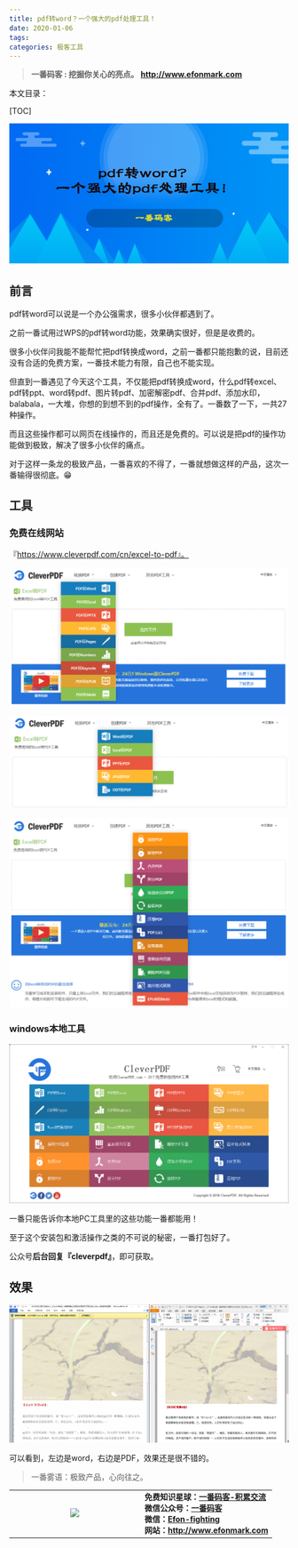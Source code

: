 ```yaml
---
title: pdf转word？一个强大的pdf处理工具！
date: 2020-01-06
tags: 
categories: 极客工具
---
```


> **一番码客 : 挖掘你关心的亮点。**
> **http://www.efonmark.com**

本文目录：

[TOC]

![image-20200106065021550](2020-01-06-pdf转word？一个强大的pdf处理工具！/image-20200106065021550.png)

<!-- more -->

## 前言

pdf转word可以说是一个办公强需求，很多小伙伴都遇到了。

之前一番试用过WPS的pdf转word功能，效果确实很好，但是是收费的。

很多小伙伴问我能不能帮忙把pdf转换成word，之前一番都只能抱歉的说，目前还没有合适的免费方案，一番技术能力有限，自己也不能实现。

但直到一番遇见了今天这个工具，不仅能把pdf转换成word，什么pdf转excel、pdf转ppt、word转pdf、图片转pdf、加密解密pdf、合并pdf、添加水印，balabala，一大堆，你想的到想不到的pdf操作，全有了。一番数了一下，一共27种操作。

而且这些操作都可以网页在线操作的，而且还是免费的。可以说是把pdf的操作功能做到极致，解决了很多小伙伴的痛点。

对于这样一条龙的极致产品，一番喜欢的不得了，一番就想做这样的产品，这次一番输得很彻底。😁

## 工具

### 免费在线网站

『https://www.cleverpdf.com/cn/excel-to-pdf』。

![image-20200106065229049](2020-01-06-pdf转word？一个强大的pdf处理工具！/image-20200106065229049.png)

![image-20200106065248542](2020-01-06-pdf转word？一个强大的pdf处理工具！/image-20200106065248542.png)

![image-20200106065306854](2020-01-06-pdf转word？一个强大的pdf处理工具！/image-20200106065306854.png)

### windows本地工具

![image-20200106065517616](2020-01-06-pdf转word？一个强大的pdf处理工具！/image-20200106065517616.png)

一番只能告诉你本地PC工具里的这些功能一番都能用！

至于这个安装包和激活操作之类的不可说的秘密，一番打包好了。

公众号**后台回复『cleverpdf』**，即可获取。

## 效果

![image-20200106062344167](2020-01-06-pdf转word？一个强大的pdf处理工具！/image-20200106062344167.png)

可以看到，左边是word，右边是PDF，效果还是很不错的。

> 一番雾语：极致产品，心向往之。



<table>
<tr>
<td ><center><img src="http://efonfighting.imwork.net/efonmark-blog/readme/guanzhu_1.jpg" width=40%></center></td>
<td width="50%" align=left><b>
    免费知识星球：<a href="http://efonfighting.imwork.net/efonmark-blog/%E7%AE%80%E4%BB%8B/zhishixingqiu1.png">一番码客-积累交流</a><br>
    微信公众号：<a href="http://efonfighting.imwork.net/efonmark-blog/%E7%AE%80%E4%BB%8B/guanzhu_1.jpg">一番码客</a><br>
    微信：<a href="http://efonfighting.imwork.net/efonmark-blog/%E7%AE%80%E4%BB%8B/weixin.jpg">Efon-fighting</a><br>
    网站：<a href="http://efonfighting.imwork.net">http://www.efonmark.com</a><br></b></td>
</tr>
</table>